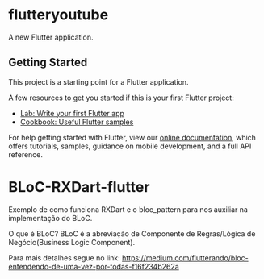 # flutteryoutube

A new Flutter application.

## Getting Started

This project is a starting point for a Flutter application.

A few resources to get you started if this is your first Flutter project:

- [Lab: Write your first Flutter app](https://flutter.dev/docs/get-started/codelab)
- [Cookbook: Useful Flutter samples](https://flutter.dev/docs/cookbook)

For help getting started with Flutter, view our
[online documentation](https://flutter.dev/docs), which offers tutorials,
samples, guidance on mobile development, and a full API reference.
# BLoC-RXDart-flutter
Exemplo de como funciona RXDart e o bloc_pattern para nos auxiliar na implementação do BLoC.

O que é BLoC?
BLoC é a abreviação de Componente de Regras/Lógica de Negócio(Business Logic Component).

Para mais detalhes segue no link: https://medium.com/flutterando/bloc-entendendo-de-uma-vez-por-todas-f16f234b262a
